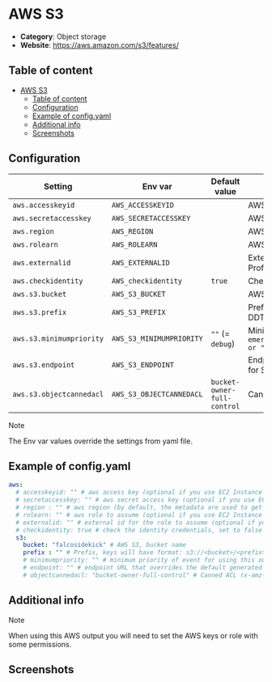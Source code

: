 # AWS S3

- **Category**: Object storage
- **Website**: https://aws.amazon.com/s3/features/

## Table of content

- [AWS S3](#aws-s3)
  - [Table of content](#table-of-content)
  - [Configuration](#configuration)
  - [Example of config.yaml](#example-of-configyaml)
  - [Additional info](#additional-info)
  - [Screenshots](#screenshots)

## Configuration

| Setting                  | Env var                  | Default value               | Description                                                                                                                         |
|--------------------------|--------------------------|-----------------------------|-------------------------------------------------------------------------------------------------------------------------------------|
| `aws.accesskeyid`        | `AWS_ACCESSKEYID`        |                             | AWS access key (optional if you use EC2 Instance Profile)                                                                           |
| `aws.secretaccesskey`    | `AWS_SECRETACCESSKEY`    |                             | AWS secret access key (optional if you use EC2 Instance Profile)                                                                    |
| `aws.region`             | `AWS_REGION`             |                             | AWS region (by default, the metadata are used to get it)                                                                            |
| `aws.rolearn`            | `AWS_ROLEARN`            |                             | AWS role to assume (optional if you use EC2 Instance Profile)                                                                       |
| `aws.externalid`         | `AWS_EXTERNALID`         |                             | External id for the role to assume (optional if you use EC2 Instance Profile)                                                       |
| `aws.checkidentity`      | `AWS_checkidentity`      | `true`                      | Check the identity credentials, set to false for locale developments                                                                |
| `aws.s3.bucket`          | `AWS_S3_BUCKET`          |                             | AWS S3 bucket name, if not empty, AWS S3 output is **enabled**                                                                      |
| `aws.s3.prefix`          | `AWS_S3_PREFIX`          |                             | Prefix, keys will have format: s3://<bucket>/<prefix>/YYYY-MM-DD/YYYY-MM-DDTHH:mm:ss.s+01:00.json                                   |
| `aws.s3.minimumpriority` | `AWS_S3_MINIMUMPRIORITY` | `""` (= `debug`)            | Minimum priority of event for using this output, order is `emergency,alert,critical,error,warning,notice,informational,debug or ""` |
| `aws.s3.endpoint`        | `AWS_S3_ENDPOINT`        |                             | Endpoint URL that overrides the default generated endpoint, use this for S3 compatible APIs                                         |
| `aws.s3.objectcannedacl` | `AWS_S3_OBJECTCANNEDACL` | `bucket-owner-full-control` | Canned ACL (`x-amz-acl`) to use when creating the object                                                                            |

> [!NOTE]
The Env var values override the settings from yaml file.

## Example of config.yaml

```yaml
aws:
  # accesskeyid: "" # aws access key (optional if you use EC2 Instance Profile)
  # secretaccesskey: "" # aws secret access key (optional if you use EC2 Instance Profile)
  # region : "" # aws region (by default, the metadata are used to get it)
  # rolearn: "" # aws role to assume (optional if you use EC2 Instance Profile)
  # externalid: "" # external id for the role to assume (optional if you use EC2 Instance Profile)
  # checkidentity: true # check the identity credentials, set to false for locale developments (default: true)
  s3:
    bucket: "falcosidekick" # AWS S3, bucket name
    prefix : "" # Prefix, keys will have format: s3://<bucket>/<prefix>/YYYY-MM-DD/YYYY-MM-DDTHH:mm:ss.s+01:00.json
    # minimumpriority: "" # minimum priority of event for using this output, order is emergency|alert|critical|error|warning|notice|informational|debug or "" (default)
    # endpoint: "" # endpoint URL that overrides the default generated endpoint, use this for S3 compatible APIs
    # objectcannedacl: "bucket-owner-full-control" # Canned ACL (x-amz-acl) to use when creating the object
```

## Additional info

> [!NOTE]
When using this AWS output you will need to set the AWS keys or role with some permissions.

## Screenshots
